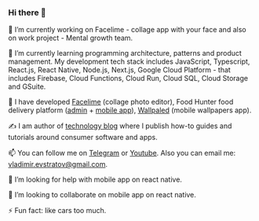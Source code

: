 ### Hi there 👋

🔭 I’m currently working on Facelime - collage app with your face and also on work project - Mental growth team.

🌱 I’m currently learning programming architecture, patterns and product management. My development tech stack includes JavaScript, Typescript, React.js, React Native, Node.js, Next.js, Google Cloud Platform - that includes Firebase, Cloud Functions, Cloud Run, Cloud SQL, Cloud Storage and GSuite.

🏢 I have developed [Facelime](https://facelime.com) (collage photo editor), Food Hunter food delivery platform ([admin](https://codecanyon.net/item/food-delivery-admin-panel-food-hunter/31245325) + [mobile app](https://codecanyon.net/item/food-delivery-mobile-app-with-react-firebase-food-hunter/32994326)), [Wallpaled](https://wallpaled.com) (mobile wallpapers app).

✍️ I am author of [technology blog](https://vladimirevstratov.ru/blog/) where I publish how-to guides and tutorials around consumer software and apps.

📫 You can follow me on [Telegram](https://t.me/evstratov_online) or [Youtube](https://www.youtube.com/channel/UCE21zwAN9_JN78IX0cqdNcQ). Also you can email me: vladimir.evstratov@gmail.com.

🤔 I’m looking for help with mobile app on react native.

👯 I’m looking to collaborate on mobile app on react native.

⚡ Fun fact: like cars too much.
